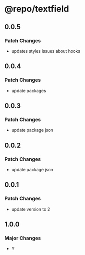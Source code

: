 # @repo/textfield

## 0.0.5

### Patch Changes

- updates styles issues about hooks

## 0.0.4

### Patch Changes

- update packages

## 0.0.3

### Patch Changes

- update package json

## 0.0.2

### Patch Changes

- update package json

## 0.0.1

### Patch Changes

- update version to 2

## 1.0.0

### Major Changes

- Y
